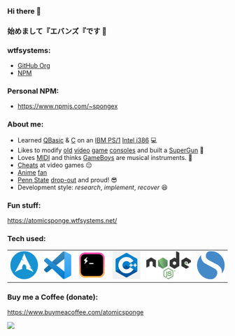 ### Hi there 👋
### 始めまして『エバンズ『です 👋

### wtfsystems:
- [GitHub Org](https://github.com/wtfsystems)
- [NPM](https://www.npmjs.com/org/wtfsystems)

### Personal NPM:
- https://www.npmjs.com/~spongex

### About me:
- Learned [QBasic](https://en.wikipedia.org/wiki/QBasic) & [C](https://en.wikipedia.org/wiki/The_C_Programming_Language) on an [IBM PS/1](https://en.wikipedia.org/wiki/IBM_PS/1) [Intel i386](https://en.wikipedia.org/wiki/I386) :computer:
- Likes to modify [old](https://en.wikipedia.org/wiki/TurboGrafx-16) [video](https://en.wikipedia.org/wiki/Super_Nintendo_Entertainment_System) [game](https://en.wikipedia.org/wiki/Sega_Saturn) [consoles](https://en.wikipedia.org/wiki/Nintendo_Entertainment_System) and built a [SuperGun](https://en.wikipedia.org/wiki/SuperGun) :space_invader:
- Loves [MIDI](https://en.wikipedia.org/wiki/MIDI) and thinks [GameBoys](https://en.wikipedia.org/wiki/Game_Boy) are musical instruments.  :musical_keyboard:
- [Cheats](https://github.com/EUA/wxHexEditor) at video games :expressionless:
- [A](https://en.wikipedia.org/wiki/Mobile_Suit_Gundam)[ni](https://en.wikipedia.org/wiki/Neon_Genesis_Evangelion)[me](https://typemoon.fandom.com/wiki/Fate_series) [fan](https://en.touhouwiki.net/wiki/Touhou_Wiki)
- [Penn State](https://en.wikipedia.org/wiki/Jerry_Sandusky) [drop-out](https://duckduckgo.com/?q=penn+state+news&t=newext&atb=v253-1&iar=news&df=m&ia=news) and proud! 😎
- Development style: *research*, *implement*, *recover* :laughing:

### Fun stuff:
https://atomicsponge.wtfsystems.net/

### Tech used:
<table style="border: none;"><tr>
<td><img style="height: 64px;" src="https://github.com/AtomicSponge/AtomicSponge/blob/main/images/arch.png"></td>
<td><img style="height: 64px;" src="https://github.com/AtomicSponge/AtomicSponge/blob/main/images/code.png"></td>
<td><img style="height: 64px;" src="https://github.com/AtomicSponge/AtomicSponge/blob/main/images/hyper.png"></td>
<td><img style="height: 64px;" src="https://github.com/AtomicSponge/AtomicSponge/blob/main/images/c-logo-1.png"></td>
<td><img style="height: 64px;" src="https://github.com/AtomicSponge/AtomicSponge/blob/main/images/nodejs.png"></td>
<td><img style="height: 64px;" src="https://github.com/AtomicSponge/AtomicSponge/blob/main/images/simplenote.png"></td>
</tr></table>

### Buy me a Coffee (donate):
https://www.buymeacoffee.com/atomicsponge

<a href="https://endsoftwarepatents.org/innovating-without-patents"><img style="height: 45px;" src="https://static.fsf.org/nosvn/esp/logos/patent-free.svg"></a>
